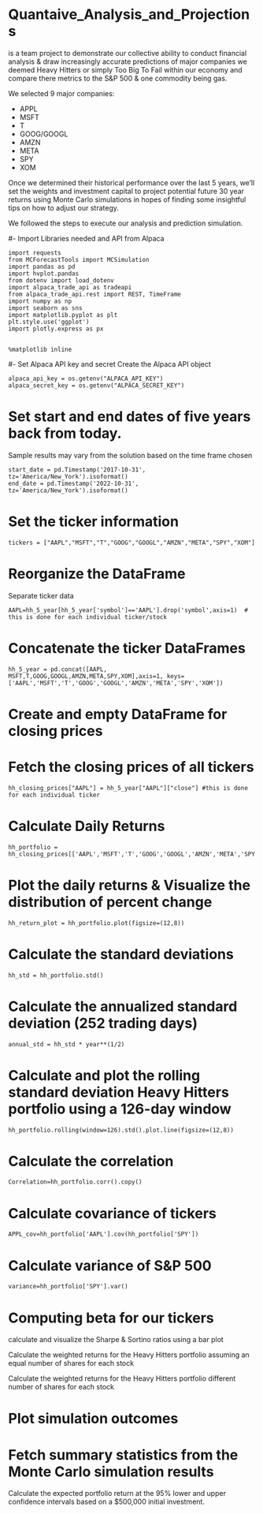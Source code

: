 # Quantaive_Analysis_and_Projections
is a team project to demonstrate our collective ability to conduct financial analysis &amp; draw increasingly accurate predictions of major companies we deemed Heavy Hitters or simply Too Big To Fail within our economy and compare there metrics to the S&P 500 & one commodity being gas.

We selected 9 major companies:
- APPL
- MSFT
- T
- GOOG/GOOGL
- AMZN
- META
- SPY
- XOM

Once we determined their historical performance over the last 5 years, we’ll set the weights and investment capital to project potential future  30 year returns using Monte Carlo simulations in hopes of finding some  insightful tips on how to adjust our strategy.

We followed the steps to execute our analysis and prediction simulation.

#- Import Libraries needed and API from Alpaca 
```import os
import requests
from MCForecastTools import MCSimulation
import pandas as pd
import hvplot.pandas
from dotenv import load_dotenv
import alpaca_trade_api as tradeapi
from alpaca_trade_api.rest import REST, TimeFrame
import numpy as np
import seaborn as sns
import matplotlib.pyplot as plt
plt.style.use('ggplot')
import plotly.express as px


%matplotlib inline
```

#- Set Alpaca API key and secret
    Create the Alpaca API object
``` 
alpaca_api_key = os.getenv("ALPACA_API_KEY")
alpaca_secret_key = os.getenv("ALPACA_SECRET_KEY")
```

# Set start and end dates of five years back from today.
  Sample results may vary from the solution based on the time frame chosen
```
start_date = pd.Timestamp('2017-10-31', tz='America/New_York').isoformat()
end_date = pd.Timestamp('2022-10-31', tz='America/New_York').isoformat()
```
# Set the ticker information
```tickers = ["AAPL","MSFT","T","GOOG","GOOGL","AMZN","META","SPY","XOM"]```

# Reorganize the DataFrame
  Separate ticker data
```
AAPL=hh_5_year[hh_5_year['symbol']=='AAPL'].drop('symbol',axis=1)  # this is done for each individual ticker/stock
```
# Concatenate the ticker DataFrames
```
hh_5_year = pd.concat([AAPL, MSFT,T,GOOG,GOOGL,AMZN,META,SPY,XOM],axis=1, keys=['AAPL','MSFT','T','GOOG','GOOGL','AMZN','META','SPY','XOM'])
```
# Create and empty DataFrame for closing prices
# Fetch the closing prices of all tickers

```
hh_closing_prices["AAPL"] = hh_5_year["AAPL"]["close"] #this is done for each individual ticker
```

# Calculate Daily Returns
```
hh_portfolio = hh_closing_prices[['AAPL','MSFT','T','GOOG','GOOGL','AMZN','META','SPY','XOM']].pct_change()
```

# Plot the daily returns & Visualize the distribution of percent change 
```
hh_return_plot = hh_portfolio.plot(figsize=(12,8))
```

# Calculate the standard deviations
```
hh_std = hh_portfolio.std()
```
# Calculate the annualized standard deviation (252 trading days)
```
annual_std = hh_std * year**(1/2)
```

# Calculate and plot the rolling standard deviation Heavy Hitters portfolio using a 126-day window

```
hh_portfolio.rolling(window=126).std().plot.line(figsize=(12,8))
```

# Calculate the correlation
```
Correlation=hh_portfolio.corr().copy()
```
# Calculate covariance of tickers
```
APPL_cov=hh_portfolio['AAPL'].cov(hh_portfolio['SPY'])
```
# Calculate variance of S&P 500
```
variance=hh_portfolio['SPY'].var()
```

# Computing beta for our tickers

calculate and visualize the Sharpe & Sortino ratios using a bar plot

Calculate the weighted returns for the Heavy Hitters portfolio assuming an equal number of shares for each stock

Calculate the weighted returns for the Heavy Hitters portfolio different number of shares for each stock

# Plot simulation outcomes
# Fetch summary statistics from the Monte Carlo simulation results

Calculate the expected portfolio return at the 95% lower and upper confidence intervals based on a $500,000 initial investment.












